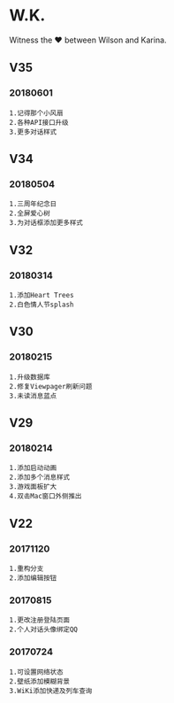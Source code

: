 # W.K.  
Witness the ❤ between Wilson and Karina.  
## V35  
### 20180601  
```
1.记得那个小风扇  
2.各种API接口升级  
3.更多对话样式  
```

## V34  
### 20180504  
```
1.三周年纪念日  
2.全屏爱心树  
3.为对话框添加更多样式  
```

## V32
### 20180314  
```
1.添加Heart Trees
2.白色情人节splash
```

## V30
### 20180215  
```
1.升级数据库
2.修复Viewpager刷新问题    
3.未读消息蓝点    
```

## V29
### 20180214  
```
1.添加启动动画
2.添加多个消息样式    
3.游戏面板扩大  
4.双击Mac窗口外侧推出  
```

## V22 
### 20171120  
```
1.重构分支  
2.添加编辑按钮  
```
### 20170815  
```
1.更改注册登陆页面  
2.个人对话头像绑定QQ  
```
### 20170724  
```
1.可设置网络状态  
2.壁纸添加模糊背景  
3.WiKi添加快递及列车查询  
```
